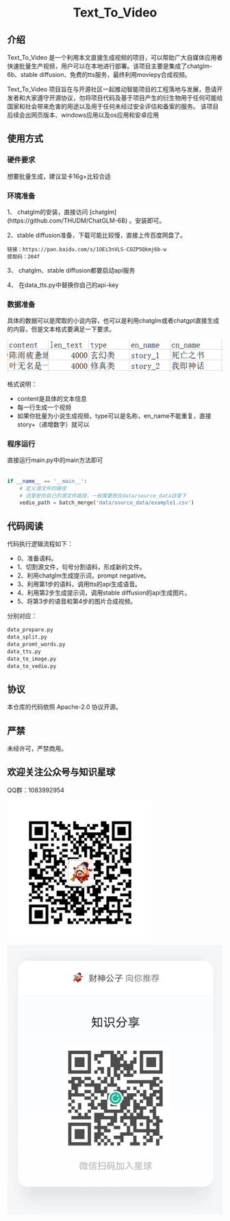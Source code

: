 <center><h1>Text_To_Video </h1></center>

<h2>介绍</h2>

Text_To_Video 是一个利用本文直接生成视频的项目，可以帮助广大自媒体应用者快速批量生产视频，用户可以在本地进行部署。该项目主要是集成了chatglm-6b、stable diffusion、免费的tts服务，最终利用moviepy合成视频。




Text_To_Video 项目旨在与开源社区一起推动智能项目的工程落地与发展，恳请开发者和大家遵守开源协议，勿将项目代码及基于项目产生的衍生物用于任何可能给国家和社会带来危害的用途以及用于任何未经过安全评估和备案的服务。
该项目后续会出网页版本、windows应用以及os应用和安卓应用

<h2>使用方式</h2>

<h3>硬件要求</h3>
想要批量生成，建议显卡16g+比较合适



<h3>环境准备</h3>
1、 chatglm的安装，直接访问 [chatglm](https://github.com/THUDM/ChatGLM-6B)   。安装即可。

2、stable diffusion准备，下载可能比较慢，直接上传百度网盘了。  

    链接：https://pan.baidu.com/s/1OEi3nVLS-COZP5Qkmj6b-w   
    提取码：204f   

3、 chatglm、stable diffusion都要启动api服务

4、 在data_tts.py中替换你自己的api-key

<h3>数据准备</h3>
具体的数据可以是爬取的小说内容，也可以是利用chatglm或者chatgpt直接生成的内容，但是文本格式要满足一下要求。

![img.png](img.png)  
  
格式说明：  
+ content是具体的文本信息
+ 每一行生成一个视频
+ 如果你批量为小说生成视频，type可以是名称，en_name不能重复，直接story+（递增数字）就可以


<h3>程序运行</h3>

直接运行main.py中的main方法即可

```python

if __name__ == '__main__':
    # 定义源文件的路径
    # 这里是你自己的源文件路径，一般需要放在data/source_data目录下
    vedio_path = batch_merge('data/source_data/example1.csv')
```


<h2>代码阅读</h2>

代码执行逻辑流程如下：
+ 0、准备语料。
+ 1、切割源文件，句号分割语料，形成新的文件。
+ 2、利用chatglm生成提示词，prompt negative。
+ 3、利用第1步的语料，调用tts的api生成语音。
+ 4、利用第2步生成提示词，调用stable diffusion的api生成图片。
+ 5、将第3步的语音和第4步的图片合成视频。

分别对应：
```python
data_prepare.py
data_split.py
data_promt_words.py
data_tts.py
data_to_image.py
data_to_vedio.py
```

<h2>协议</h2>

本仓库的代码依照 Apache-2.0 协议开源。
<h2>严禁</h2>

未经许可，严禁商用。


<h2>欢迎关注公众号与知识星球</h2>QQ群：1083992954

![img_1.png](img_1.png)
![微信图片_20230612191801.jpg](zhishi.jpg)
